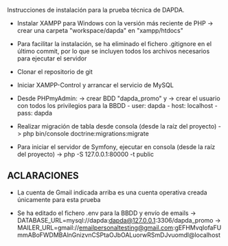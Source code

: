 Instrucciones de instalación para la prueba técnica de DAPDA.

* Instalar XAMPP para Windows con la versión más reciente de PHP
	-> crear una carpeta "workspace/dapda" en "xampp/htdocs"
	
* Para facilitar la instalación, se ha eliminado el fichero .gitignore en el último commit, por lo que se incluyen todos los archivos necesarios para ejecutar el servidor
	
* Clonar el repositorio de git

* Iniciar XAMPP-Control y arrancar el servicio de MySQL
	
* Desde PHPmyAdmin:
	-> crear BDD "dapda_promo" y 
	-> crear el usuario con todos los privilegios para la BBDD
		- user: dapda
		- host: localhost
		- pass: dapda
	
* Realizar migración de tabla desde consola (desde la raíz del proyecto)
	-> php bin/console doctrine:migrations:migrate

* Para iniciar el servidor de Symfony, ejecutar en consola (desde la raíz del proyecto)
	-> php -S 127.0.0.1:80000 -t public

	
ACLARACIONES
------------------------------------------------------
* La cuenta de Gmail indicada arriba es una cuenta operativa creada únicamente para esta prueba

* Se ha editado el fichero .env para la BBDD y envío de emails
	-> DATABASE_URL=mysql://dapda:dapda@127.0.0.1:3306/dapda_promo
	-> MAILER_URL=gmail://emailpersonaltesting@gmail.com:gEFHMvqIofaFUmmABoFWDMBAlnGnizvnCSPtaOJbOALuorwRSmDJvuomdl@localhost
	
